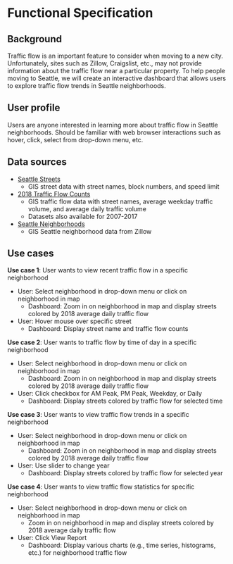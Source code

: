 # Functional Specification

<!---
The document should have the following sections:
* **Background** The problem being addressed.
* **User profile** Who uses the system. What they know about the domain and computing (e.g., can browse the web, can program in Python).
* **Data sources** What data you will use and how it is structured.
* **Use cases** Describing at least two use cases. For each, describe: (a) the objective of the user interaction (e.g., withdraw money from an ATM); and (b) the expected interactions between the user and your system.
--->

## Background
Traffic flow is an important feature to consider when moving to a new city. Unfortunately, sites such as Zillow, Craigslist, etc., may not provide information about the traffic flow near a particular property. To help people moving to Seattle, we will create an interactive dashboard that allows users to explore traffic flow trends in Seattle neighborhoods.
  
## User profile
Users are anyone interested in learning more about traffic flow in Seattle neighborhoods. Should be familiar with web browser interactions such as hover, click, select from drop-down menu, etc. 

## Data sources
* [Seattle Streets](https://data-seattlecitygis.opendata.arcgis.com/datasets/seattle-streets)
  * GIS street data with street names, block numbers, and speed limit
* [2018 Traffic Flow Counts](https://data-seattlecitygis.opendata.arcgis.com/datasets/2018-traffic-flow-counts)
  * GIS traffic flow data with street names, average weekday traffic volume, and average daily traffic volume
  * Datasets also available for 2007-2017
* [Seattle Neighborhoods](https://data.opendatasoft.com/explore/dataset/zillow-neighborhoods%40public/map/?refine.city=Seattle&location=10,47.6094,-122.33963&basemap=jawg.sunny)
  * GIS Seattle neighborhood data from Zillow

## Use cases
**Use case 1**: User wants to view recent traffic flow in a specific neighborhood
* User: Select neighborhood in drop-down menu or click on neighborhood in map
    * Dashboard: Zoom in on neighborhood in map and display streets colored by 2018 average daily traffic flow
* User: Hover mouse over specific street
   * Dashboard: Display street name and traffic flow counts
   
**Use case 2**: User wants to traffic flow by time of day in a specific neighborhood
* User: Select neighborhood in drop-down menu or click on neighborhood in map
    * Dashboard: Zoom in on neighborhood in map and display streets colored by 2018 average daily traffic flow
* User: Click checkbox for AM Peak, PM Peak, Weekday, or Daily
   * Dashboard: Display streets colored by traffic flow for selected time

**Use case 3**: User wants to view traffic flow trends in a specific neighborhood
* User: Select neighborhood in drop-down menu or click on neighborhood in map
   * Dashboard: Zoom in on neighborhood in map and display streets colored by 2018 average daily traffic flow
* User: Use slider to change year
   * Dashboard: Display streets colored by traffic flow for selected year
 
**Use case 4**: User wants to view traffic flow statistics for specific neighborhood
* User: Select neighborhood in drop-down menu or click on neighborhood in map
    * Zoom in on neighborhood in map and display streets colored by 2018 average daily traffic flow
* User: Click View Report
    * Dashboard: Display various charts (e.g., time series, histograms, etc.) for neighborhood traffic flow
